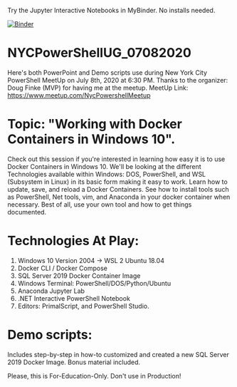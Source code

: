 Try the Jupyter Interactive Notebooks in MyBinder. No installs needed.

[![Binder](https://mybinder.org/badge_logo.svg)](https://mybinder.org/v2/gh/MaximoTrinidad/NYCPowerShellUG_07082020/master/notebooks)

# NYCPowerShellUG_07082020
Here's both PowerPoint and Demo scripts use during New York City PowerShell MeetUp on July 8th, 2020 at 6:30 PM. 
Thanks to the organizer: Doug Finke (MVP) for having me at the meetup.
MeetUp Link: https://www.meetup.com/NycPowershellMeetup

# Topic: "Working with Docker Containers in Windows 10".
Check out this session if you're interested in learning how easy it is to use Docker Containers in Windows 10. We'll be looking at the different Technologies available within Windows: DOS, PowerShell, and WSL (Subsystem in Linux) in its basic form making it easy to work. Learn how to update, save, and reload a Docker Containers. See how to install tools such as PowerShell, Net tools, vim, and Anaconda in your docker container when necessary. Best of all, use your own tool and how to get things documented.

# Technologies At Play:
1. Windows 10 Version 2004 -> WSL 2 Ubuntu 18.04
2. Docker CLI / Docker Compose
3. SQL Server 2019 Docker Container Image
4. Windows Terminal: PowerShell/DOS/Python/Ubuntu
5. Anaconda Jupyter Lab
6. .NET Interactive PowerShell Notebook
7. Editors: PrimalScript, and PowerShell Studio.

# Demo scripts:
Includes step-by-step in how-to customized and created a new SQL Server 2019 Docker Image.
Bonus material included.

Please, this is For-Education-Only. Don't use in Production!
